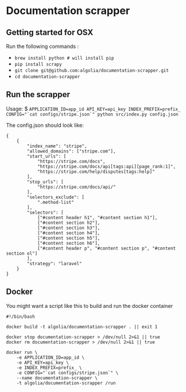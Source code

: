# Documentation scrapper

## Getting started for OSX

Run the following commands :

- ```brew install python # will install pip```
- ```pip install scrapy```
- ```git clone git@github.com:algolia/documentation-scrapper.git```
- ```cd documentation-scrapper```

## Run the scrapper

Usage: $ ```APPLICATION_ID=app_id API_KEY=api_key INDEX_PREFIX=prefix_ CONFIG="`cat configs/stripe.json`" python src/index.py config.json```

The config.json should look like:

```
{
    {
        "index_name": "stripe",
        "allowed_domains": ["stripe.com"],
        "start_urls": [
            "https://stripe.com/docs",
            "https://stripe.com/docs/api[tags:api][page_rank:1]",
            "https://stripe.com/help/disputes[tags:help]"
        ],
        "stop_urls": [
            "https://stripe.com/docs/api/"
        ],
        "selectors_exclude": [
            ".method-list"
        ],
        "selectors": [
            ["#content header h1", "#content section h1"],
            ["#content section h2"],
            ["#content section h3"],
            ["#content section h4"],
            ["#content section h5"],
            ["#content section h6"],
            ["#content header p", "#content section p", "#content section ol"]
        ],
        "strategy": "laravel"
    }
}
```

## Docker

You might want a script like this to build and run the docker container

```
#!/bin/bash

docker build -t algolia/documentation-scrapper . || exit 1

docker stop documentation-scrapper > /dev/null 2>&1 || true
docker rm documentation-scrapper > /dev/null 2>&1 || true

docker run \
    -e APPLICATION_ID=app_id \
    -e API_KEY=api_key \
    -e INDEX_PREFIX=prefix_ \
    -e CONFIG="`cat configs/stripe.json`" \
    --name documentation-scrapper \
    -t algolia/documentation-scrapper /run
```